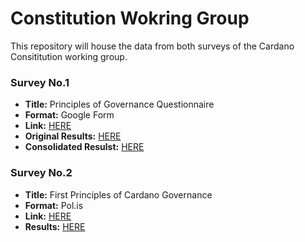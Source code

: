# Constitution Wokring Group

This repository will house the data from both surveys of the Cardano Consititution working group.

### Survey No.1
- **Title:** Principles of Governance Questionnaire
- **Format:** Google Form
- **Link:** [HERE](https://docs.google.com/spreadsheets/d/1vNg2ZuQhck4yzeT-W9w7L9j4lLrCM9at4aiLnMzHm5Q/edit?usp=sharing)
- **Original Results:** [HERE](https://docs.google.com/spreadsheets/d/1vNg2ZuQhck4yzeT-W9w7L9j4lLrCM9at4aiLnMzHm5Q/edit?usp=sharing)
- **Consolidated Resulst:** [HERE](https://docs.google.com/spreadsheets/d/1d2AyUBqWxpf1faALfnNK1w2AKCij7P4sOfXXGvjxP9E/edit?usp=sharing)

### Survey No.2
- **Title:** First Principles of Cardano Governance
- **Format:** Pol.is
- **Link:** [HERE](https://pol.is/7uvyfnprjb)
- **Results:** [HERE](https://pol.is/report/r6kea3yeenemaeyhdxzrw)
